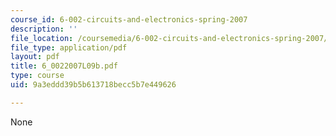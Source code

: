 ```yaml
---
course_id: 6-002-circuits-and-electronics-spring-2007
description: ''
file_location: /coursemedia/6-002-circuits-and-electronics-spring-2007/9a3eddd39b5b613718becc5b7e449626_6_0022007L09b.pdf
file_type: application/pdf
layout: pdf
title: 6_0022007L09b.pdf
type: course
uid: 9a3eddd39b5b613718becc5b7e449626

---
```

None